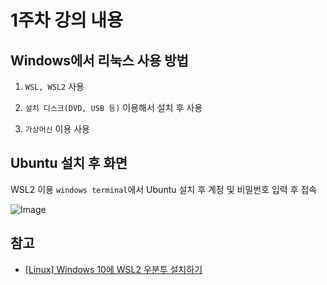# 1주차 강의 내용

## Windows에서 리눅스 사용 방법

1. ``WSL, WSL2`` 사용

2. ``설치 디스크(DVD, USB 등)`` 이용해서 설치 후 사용

3. ``가상머신`` 이용 사용

## Ubuntu 설치 후 화면

WSL2 이용 ``windows terminal``에서 Ubuntu 설치 후 계정 및 비밀번호 입력 후 접속

![Image](https://github.com/user-attachments/assets/539adc61-cae6-408c-a4af-500623040306)

## 참고

- [[Linux] Windows 10에 WSL2 우분투 설치하기](https://velog.io/@pikamon/Linux-3)
